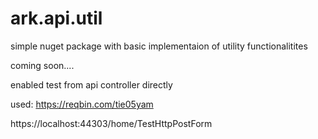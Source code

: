 # ark.api.util
 simple nuget package with basic implementaion of utility functionalitites

 coming soon....

 
 enabled test from api controller directly

 used: https://reqbin.com/tie05yam

 https://localhost:44303/home/TestHttpPostForm


